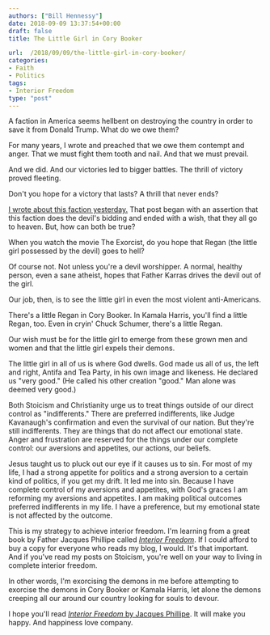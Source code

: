 ```yaml
---
authors: ["Bill Hennessy"]
date: 2018-09-09 13:37:54+00:00
draft: false
title: The Little Girl in Cory Booker

url:  /2018/09/09/the-little-girl-in-cory-booker/
categories:
- Faith
- Politics
tags:
- Interior Freedom
type: "post"
---
```





A faction in America seems hellbent on destroying the country in order to save it from Donald Trump. What do we owe them?







For many years, I wrote and preached that we owe them contempt and anger. That we must fight them tooth and nail. And that we must prevail.







And we did. And our victories led to bigger battles. The thrill of victory proved fleeting.







Don't you hope for a victory that lasts? A thrill that never ends?







[I wrote about this faction yesterday.](https://www.hennessysview.com/2018/09/08/the-kavanaugh-conniption/) That post began with an assertion that this faction does the devil's bidding and ended with a wish, that they all go to heaven. But, how can both be true?







When you watch the movie The Exorcist, do you hope that Regan (the little girl possessed by the devil) goes to hell? 







Of course not. Not unless you're a devil worshipper. A normal, healthy person, even a sane atheist, hopes that Father Karras drives the devil out of the girl. 







Our job, then, is to see the little girl in even the most violent anti-Americans. 







There's a little Regan in Cory Booker. In Kamala Harris, you'll find a little Regan, too. Even in cryin' Chuck Schumer, there's a little Regan. 







Our wish must be for the little girl to emerge from these grown men and women and that the little girl expels their demons. 







The little girl in all of us is where God dwells. God made us all of us, the left and right, Antifa and Tea Party, in his own image and likeness. He declared us "very good." (He called his other creation "good." Man alone was deemed very good.)







Both Stoicism and Christianity urge us to treat things outside of our direct control as "indifferents." There are preferred indifferents, like Judge Kavanaugh's confirmation and even the survival of our nation. But they're still indifferents. They are things that do not affect our emotional state. Anger and frustration are reserved for the things under our complete control: our aversions and appetites, our actions, our beliefs. 







Jesus taught us to pluck out our eye if it causes us to sin. For most of my life, I had a strong appetite for politics and a strong aversion to a certain kind of politics, if you get my drift. It led me into sin. Because I have complete control of my aversions and appetites, with God's graces I am reforming my aversions and appetites. I am making political outcomes preferred indifferents in my life. I have a preference, but my emotional state is not affected by the outcome. 







This is my strategy to achieve interior freedom. I'm learning from a great book by Father Jacques Phillipe called [_Interior Freedom_](https://read.amazon.com/kp/embed?asin=B003V8BGI8&preview=newtab&linkCode=kpe&ref_=cm_sw_r_kb_dp_sasLBb615B783). If I could afford to buy a copy for everyone who reads my blog, I would. It's that important. And if you've read my posts on Stoicism, you're well on your way to living in complete interior freedom. 







In other words, I'm exorcising the demons in me before attempting to exorcise the demons in Cory Booker or Kamala Harris, let alone the demons creeping all our around our country looking for souls to devour.







I hope you'll read [_Interior Freedom_ by Jacques Phillipe](https://read.amazon.com/kp/embed?asin=B003V8BGI8&preview=newtab&linkCode=kpe&ref_=cm_sw_r_kb_dp_sasLBb615B783). It will make you happy. And happiness love company. 



